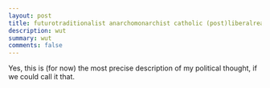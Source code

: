 ```yaml
---
layout: post
title: futurotraditionalist anarchomonarchist catholic (post)liberalreactionary
description: wut
summary: wut
comments: false
---
```


Yes, this is (for now) the most precise description of my political thought, if we could call it that.
